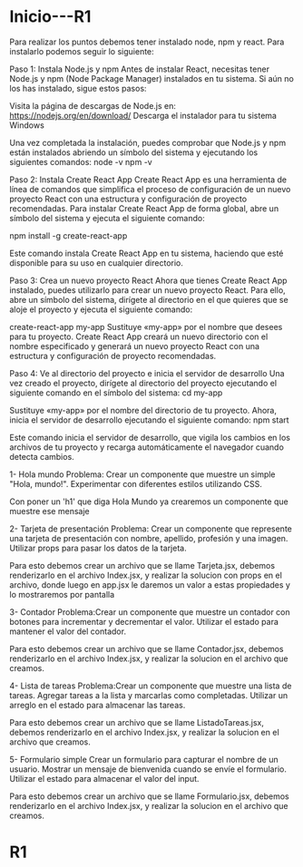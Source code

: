# Inicio---R1

Para realizar los puntos debemos tener instalado node, npm y react. Para instalarlo podemos seguir lo siguiente:

Paso 1: Instala Node.js y npm
Antes de instalar React, necesitas tener Node.js y npm (Node Package Manager) instalados en tu sistema. Si aún no los has instalado, sigue estos pasos:

Visita la página de descargas de Node.js en: https://nodejs.org/en/download/
Descarga el instalador para tu sistema Windows

Una vez completada la instalación, puedes comprobar que Node.js y npm están instalados abriendo un símbolo del sistema y ejecutando los siguientes comandos:
node -v npm -v

Paso 2: Instala Create React App
Create React App es una herramienta de línea de comandos que simplifica el proceso de configuración de un nuevo proyecto React con una estructura y configuración de proyecto recomendadas. Para instalar Create React App de forma global, abre un símbolo del sistema y ejecuta el siguiente comando:

npm install -g create-react-app

Este comando instala Create React App en tu sistema, haciendo que esté disponible para su uso en cualquier directorio.

Paso 3: Crea un nuevo proyecto React
Ahora que tienes Create React App instalado, puedes utilizarlo para crear un nuevo proyecto React. Para ello, abre un símbolo del sistema, dirígete al directorio en el que quieres que se aloje el proyecto y ejecuta el siguiente comando:

create-react-app my-app
Sustituye «my-app» por el nombre que desees para tu proyecto. Create React App creará un nuevo directorio con el nombre especificado y generará un nuevo proyecto React con una estructura y configuración de proyecto recomendadas.

Paso 4: Ve al directorio del proyecto e inicia el servidor de desarrollo
Una vez creado el proyecto, dirígete al directorio del proyecto ejecutando el siguiente comando en el símbolo del sistema:
cd my-app

Sustituye «my-app» por el nombre del directorio de tu proyecto. Ahora, inicia el servidor de desarrollo ejecutando el siguiente comando:
npm start

Este comando inicia el servidor de desarrollo, que vigila los cambios en los archivos de tu proyecto y recarga automáticamente el navegador cuando detecta cambios.


1- Hola mundo
Problema: Crear un componente que muestre un simple "Hola, mundo!".
Experimentar con diferentes estilos utilizando CSS.

Con poner un 'h1' que diga Hola Mundo ya crearemos un componente que muestre ese mensaje


2- Tarjeta de presentación
Problema: Crear un componente que represente una tarjeta de presentación con nombre, apellido, profesión y una imagen.
Utilizar props para pasar los datos de la tarjeta.

Para esto debemos crear un archivo que se llame Tarjeta.jsx, debemos renderizarlo en el archivo Index.jsx, y realizar la solucion con props en el archivo, donde luego en app.jsx le daremos un valor a estas propiedades y lo mostraremos por pantalla

3- Contador
Problema:Crear un componente que muestre un contador con botones para incrementar y decrementar el valor.
Utilizar el estado para mantener el valor del contador.

Para esto debemos crear un archivo que se llame Contador.jsx, debemos renderizarlo en el archivo Index.jsx, y realizar la solucion en el archivo que creamos.

4- Lista de tareas
Problema:Crear un componente que muestre una lista de tareas.
Agregar tareas a la lista y marcarlas como completadas.
Utilizar un arreglo en el estado para almacenar las tareas.

Para esto debemos crear un archivo que se llame ListadoTareas.jsx, debemos renderizarlo en el archivo Index.jsx, y realizar la solucion en el archivo que creamos.

5- Formulario simple
Crear un formulario para capturar el nombre de un usuario.
Mostrar un mensaje de bienvenida cuando se envíe el formulario.
Utilizar el estado para almacenar el valor del input.

Para esto debemos crear un archivo que se llame Formulario.jsx, debemos renderizarlo en el archivo Index.jsx, y realizar la solucion en el archivo que creamos.
# R1
